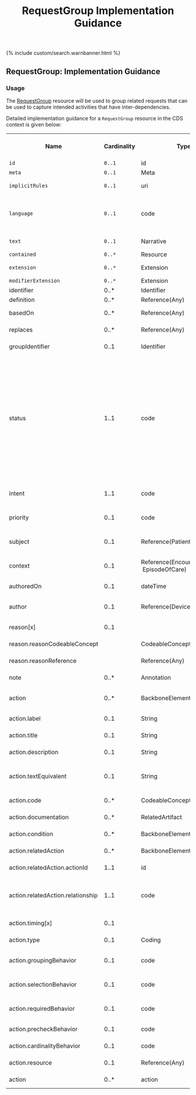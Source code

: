 ﻿---
title: RequestGroup Implementation Guidance
keywords: requestgroup, rest,
tags: [rest,fhir,api]
sidebar: ctp_rest_sidebar
permalink: api_requestgroup.html
summary: RequestGroup resource implementation guidance
---

{% include custom/search.warnbanner.html %}
<!--
{% include custom/fhir.referencemin.html resource="" userlink="" page="" fhirname="RequestGroup" fhirlink="[RequestGroup](http://hl7.org/fhir/stu3/requestgroup.html)" content="User Stories" userlink="" %}
-->
## RequestGroup: Implementation Guidance ##

### Usage ###
The [RequestGroup](http://hl7.org/fhir/stu3/requestgroup.html) resource will be used to group related requests that can be used to capture intended activities that have inter-dependencies.

Detailed implementation guidance for a `RequestGroup` resource in the CDS context is given below:  


<table style="min-width:100%;width:100%">

<tr>
    <th style="width:10%;">Name</th>
    <th style="width:5%;">Cardinality</th>
    <th style="width:10%;">Type</th>
      <th style="width:38%;">FHIR Documentation</th>
   <th style="width:37%;">CDS Implementation Guidance</th>
</tr>
<tr>
  <td><code class="highlighter-rouge">id</code></td>
    <td><code class="highlighter-rouge">0..1</code></td>
    <td>id</td>
    <td>Logical id of this artifact</td>
	<td></td>
</tr>
<tr>
  <td><code class="highlighter-rouge">meta</code></td>
    <td><code class="highlighter-rouge">0..1</code></td>
    <td>Meta</td>
    <td>Metadata about the resource</td>
		<td></td>
</tr>
<tr>
  <td><code class="highlighter-rouge">implicitRules</code></td>
    <td><code class="highlighter-rouge">0..1</code></td>
    <td>uri</td>
    <td>A set of rules under which this content was created</td>
		<td></td>
</tr>
<tr>
  <td><code class="highlighter-rouge">language</code></td>
    <td><code class="highlighter-rouge">0..1</code></td>
    <td>code</td>
    <td>Language of the resource content. <br/> (Common Languages [Extensible but limited to All Languages)](http://hl7.org/fhir/stu3/valueset-languages.html)</td>
	<td></td>
</tr>
<tr>
  <td><code class="highlighter-rouge">text</code></td>
    <td><code class="highlighter-rouge">0..1</code></td>
    <td>Narrative</td>
    <td>Text summary of the resource, for human interpretation</td>
	<td></td>
</tr>
<tr>
  <td><code class="highlighter-rouge">contained</code></td>
    <td><code class="highlighter-rouge">0..*</code></td>
    <td>Resource</td>
    <td>Contained, inline Resources</td>
	<td></td>
</tr>
<tr>
  <td><code class="highlighter-rouge">extension</code></td>
    <td><code class="highlighter-rouge">0..*</code></td>
    <td>Extension</td>
    <td>Additional Content defined by implementations</td>
	<td></td>
</tr>
<tr>
  <td><code class="highlighter-rouge">modifierExtension</code></td>
    <td><code class="highlighter-rouge">0..*</code></td>
    <td>Extension</td>
    <td>Extensions that cannot be ignored</td>
	<td></td>
</tr>

 <tr><td>identifier</td><td>0..*</td><td>Identifier</td><td>Business identifier</td><td>&nbsp;</td></tr>
 <tr><td>definition</td><td>0..*</td><td>Reference(Any)</td><td>Instantiates protocol or definition</td><td>&nbsp;</td></tr>
 <tr><td>basedOn</td><td>0..*</td><td>Reference(Any)</td><td>Fulfills plan, proposal, or order</td><td>This MUST NOT be populated.</td></tr>
 <tr><td>replaces</td><td>0..*</td><td>Reference(Any)</td><td>Request(s) replaced by this request</td><td>This MUST NOT be populated.</td></tr>
 <tr><td>groupIdentifier</td><td>0..1</td><td>Identifier</td><td>Composite request this is part of</td><td>This MUST NOT be populated.</td></tr>
 <tr><td>status</td><td>1..1</td><td>code</td><td>draft | active | suspended | cancelled | completed | entered-in-error | unknown <a href="http://hl7.org/fhir/stu3/valueset-request-status.html">RequestStatus (Required)</a></td><td>This MUST be populated with either 'active', 'completed' or 'cancelled'. Other statuses are not valid.<br/>
 The status MUST match the CarePlan.status. If the status does not match the CarePlan.status the Encounter Management System MUST throw an error.</td></tr>
<tr><td>intent</td><td>1..1</td><td>code</td><td>proposal | plan | order <a href="http://hl7.org/fhir/stu3/terminologies.html#required">RequestIntent (Required)</a></td><td>This MUST be populated with 'plan'.</td></tr>
 <tr><td>priority</td><td>0..1</td><td>code</td><td>routine | urgent | asap | stat <a href="http://hl7.org/fhir/stu3/valueset-request-intent.html">RequestPriority (Required)</a></td><td>This MUST be populated with 'routine'.</td></tr>
 <tr><td>subject</td><td>0..1</td><td>Reference(Patient/Group)</td><td>Who the request group is about</td><td>This MUST be populated with the Patient.</td></tr>
 <tr><td>context</td><td>0..1</td><td>Reference(Encounter | EpisodeOfCare)</td><td>Encounter or Episode for the request group</td><td>This MUST be populated with the Encounter.</td></tr>
 <tr><td>authoredOn</td><td>0..1</td><td>dateTime</td><td>When the request group was authored</td><td>This SHOULD be populated.</td></tr>
 <tr><td>author</td><td>0..1</td><td>Reference(Device/Practitioner)</td><td>Device or practitioner that authored the request group</td><td>This MUST be populated with the CDS (Device).</td></tr>
 <tr><td>reason[x]</td><td>0..1</td><td>&nbsp;</td><td>Reason for the request group</td><td>This MUST NOT be populated.</td></tr>
 <tr><td>reason.reasonCodeableConcept</td><td>&nbsp;</td><td>CodeableConcept</td><td>&nbsp;</td><td>This MUST NOT be populated.</td></tr>
 <tr><td>reason.reasonReference</td><td>&nbsp;</td><td>Reference(Any)</td><td>&nbsp;</td><td>This MUST NOT be populated.</td></tr>
 <tr><td>note</td><td>0..*</td><td>Annotation</td><td>Additional notes about the response</td><td>This MUST NOT be populated.</td></tr>
 <tr><td>action</td><td>0..*</td><td>BackboneElement</td><td>Proposed actions, if any <br/>+ Must have resource or action but not both</td><td>This MUST NOT be populated.</td></tr>
 <tr><td>action.label</td><td>0..1</td><td>String</td><td>User-visible label for the action (e.g. 1. or A.)</td><td>This MUST NOT be populated.</td></tr>
 <tr><td>action.title</td><td>0..1</td><td>String</td><td>User-visible title</td><td>This MUST NOT be populated.</td></tr>
 <tr><td>action.description</td><td>0..1</td><td>String</td><td>Short description of the action</td><td>This MUST NOT be populated.</td></tr>
 <tr><td>action.textEquivalent</td><td>0..1</td><td>String</td><td>Static text equivalent of the action, used if the dynamic aspects cannot be interpreted by the receiving system</td><td>This MUST NOT be populated.</td></tr>
 <tr><td>action.code</td><td>0..*</td><td>CodeableConcept</td><td>Code representing the meaning of the action or sub-actions</td><td>This MUST NOT be populated.</td></tr>
 <tr><td>action.documentation</td><td>0..*</td><td>RelatedArtifact</td><td>Supporting documentation for the intended performer of the action</td><td>This MUST NOT be populated.</td></tr>
 <tr><td>action.condition</td><td>0..*</td><td>BackboneElement</td><td>Whether or not the action is applicable</td><td>This MUST NOT be populated.</td></tr>
 <tr><td>action.relatedAction</td><td>0..*</td><td>BackboneElement</td><td>Relationship to another action</td><td>This MUST NOT be populated.</td></tr>
 <tr><td>action.relatedAction.actionId</td><td>1..1</td><td>id</td><td>What action this is related to</td><td>This MUST NOT be populated.</td></tr>
 <tr><td>action.relatedAction.relationship</td><td>1..1</td><td>code</td><td>before-start | before | before-end | concurrent-with-start | concurrent | concurrent-with-end | after-start | after | after-end <a href="http://hl7.org/fhir/stu3/valueset-action-relationship-type.html">ActionRelationshipType (Required)</a></td><td>This MUST NOT be populated.</td></tr>
 <tr><td>action.timing[x]</td><td>0..1</td><td>&nbsp;</td><td>When the action should take place</td><td>This MUST NOT be populated.</td></tr>
 <tr><td>action.type</td><td>0..1</td><td>Coding</td><td>create | update | remove | fire-event ActionType (Extensible)</td><td>This MUST NOT be populated.</td></tr>
 <tr><td>action.groupingBehavior</td><td>0..1</td><td>code</td><td>visual-group | logical-group | sentence-group ActionGroupingBehavior (Required)</td><td>This MUST NOT be populated.</td></tr>
 <tr><td>action.selectionBehavior</td><td>0..1</td><td>code</td><td>any | all | all-or-none | exactly-one | at-most-one | one-or-more ActionSelectionBehavior (Required)</td><td>This MUST NOT be populated.</td></tr>
 <tr><td>action.requiredBehavior</td><td>0..1</td><td>code</td><td>must | could | must-unless-documented ActionRequiredBehavior (Required)</td><td>This MUST NOT be populated.</td></tr>
 <tr><td>action.precheckBehavior</td><td>0..1</td><td>code</td><td>yes | no ActionPrecheckBehavior (Required)</td><td>This MUST NOT be populated.</td></tr>
 <tr><td>action.cardinalityBehavior</td><td>0..1</td><td>code</td><td>single | multiple ActionCardinalityBehavior (Required)</td><td>This MUST NOT be populated.</td></tr>
 <tr><td>action.resource</td><td>0..1</td><td>Reference(Any)</td><td>The target of the action</td><td>This MUST NOT be populated.</td></tr>
 <tr><td>action</td><td>0..*</td><td>action</td><td>Sub action</td><td>This MUST NOT be populated.</td></tr>
</table>


<!-- ## Example Scenario ##
Placeholder -->






